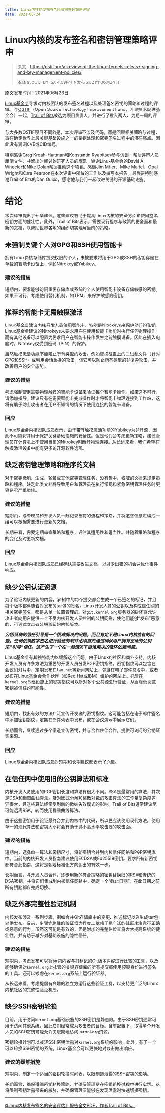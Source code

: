```yaml
---
title: Linux内核的发布签名和密钥管理策略评审
date: 2021-06-24
---
```


# Linux内核的发布签名和密钥管理策略评审

> 原文：https://ostif.org/a-review-of-the-linux-kernels-release-signing-and-key-management-policies/
>
> 本译文以CC-BY-SA 4.0许可下发布
> 2021年06月24日

原文发布时间：2021年06月23日

[Linux基金会](https://www.Linux基金会.org)寻求对内核团队的发布签名过程以及处理签名密钥的策略和过程的评审。与[OSTIF](https://ostif.org)（Open Source Technology Improvement Fund，开源技术促进基金会）一起，[Trail of Bits](https://www.trailofbits.com/)被选为项目负责人，并进行了投入两人、为期一周的评审。

与大多数OSTIF项目不同的是，本次评审不涉及代码，而是回顾相关策略与过程，旨在确定世界上最关键基础设施之一的密钥处理和密钥签名过程中的潜在痛点。因此没有漏洞CVE或CID编号。

特别感谢Greg Kroah-Hartman和Konstantin Ryabitsev参与访谈，帮助评审人员厘清文件，并留出时间讨论研究人员的发现。谢谢Linux基金会的David A. Wheeler和Mike Dolan帮助推动这个项目。感谢Jim Miller、Mike Martel、Opal Wright和Cara Pearson在本次评审中所做的工作以及撰写本报告。最后要特别感谢Trail of Bits的Dan Guido，感谢他与我们一起改进关键的开源基础设施。

# 结论

本次评审提出了七条建议，这些建议有助于提高Linux内核的安全方面和使用签名密钥方面的健壮性。此外，Trail of Bits表示，需要现行程序与政策的更全面和最新的文档，以帮助世界各地的组织切实理解当前的策略。

## 未强制关键个人对GPG和SSH使用智能卡

拥有Linux内核存储库提交权限的个人，未被要求将用于GPG或SSH的私钥存储在单独的智能卡设备上，例如Nitrokey或Yubikey。

### 建议的措施

短期内，要求能够访问重要存储库或系统的个人使用智能卡设备存储敏感的密钥。如果不可行，考虑使用替代机制，如TPM，来保护敏感的密钥。

## 推荐的智能卡无需触摸激活

Linux基金会建议内核开发人员使用智能卡，特别是Nitrokeys来保护他们的私钥。Linux基金会建议的Nitrokeys未要求用户在使用智能卡功能时执行任何物理操作。而有其他设备可以配置为要求用户在智能卡操作发生之前触摸设备。因此在插入电脑时，Nitrokey仅受到密码（PIN）的保护。

虽然触摸激活功能不能阻止所有类型的攻击，例如替换磁盘上的二进制文件（针对GPG和SSH）或利用会话劫持的攻击，但它可以防止所有类型的非复杂攻击，并改善用户的安全态势。

### 建议的措施

考虑强制使用需要物理触摸的智能卡设备来验证每个智能卡操作。如果这不可行，请添加指导，建议只有在需要智能卡完成操作时才将智能卡物理连接到工作站，这将有助于防止攻击者在用户不知情的情况下使用连接的智能卡设备。

### 回应

Linux基金会内核团队成员表示，由于带有触摸激活功能的Yubikey为非开源，因此不可能将其用于保护关键基础设施的安全性。但是他们会考虑更新策略，建议管理员在计算机上不使用当前的Nitrokey时断开物理连接。从长远来看，我们希望在触摸激活设备中能有更多的开源软件选项。

## 缺乏密钥管理策略和程序的文档

对于密钥撤销、生成、轮换或其他密钥管理任务，没有集中、权威的文档来规定策略和程序。缺乏此类文档将导致用户和管理员在执行常规和紧急密钥管理任务时更容易犯严重错误。

### 建议的措施

短期内，与管理员和开发人员一起记录当前的流程和策略，并将这些信息汇编成一组可以根据需要进行更新的文档。

长期来看，需要定期审查策略和程序，评估其适用性和适当性。并随着策略和程序的变化及时更新文档。

### 回应

Linux基金会内核团队成员已经确认需要改进文档，以减少出错的机会并优化事件响应。

## 缺少公钥认证资源

为了验证内核更新的内容，git树中的每个提交都会生成一个已签名的标记，并且每个版本都伴随着对发布的tar包的签名。Linux开发人员的公钥以及构成信任网的相关密钥签名，都是从单一位置管理的。对`git.kernel.org`服务器的破坏将允许攻击者向用户提供一个不受内核开发人员控制的公钥网络，使他们能够“发布”恶意的、可通过攻击者公钥验证的内核版本。

***公钥系统的信任引导是一个很难解决的问题，而且肯定不是Linux内核独有的问题。任何依赖数字签名进行验证的软件必须首先通过确保用户拥有正确的公钥来“引导”信任。这产生了一个在一般情况下很难解决的循环依赖问题。***

Linux基金会有其独特能力以缓解这个问题。由于Linux的社区和商业支持，内核开发人员有许多方法为重要的开发人员分发PGP密钥指纹。密钥指纹可以包含在会议幻灯片中，定期发布在`lwn.net`等新闻网站上，包含在电子邮件签名中，或者发布在Linux基金会合作伙伴（如Red Hat或IBM）维护的网站上。托管在`kernel.org`基础设施上的密钥指纹可以针对多个公共源进行验证，从而降低恶意密钥被信任的可能性。

### 建议的措施

短期内，找出有效的方法广泛宣传开发者的密钥指纹。这可能包括在电子邮件签名中添加密钥指纹，定期在邮件列表中发布，或在会议演示中展示它们。

长期而言，继续通过多个渠道宣传密钥，并与合作伙伴合作，提供可访问的公钥证实来源。

### 回应

Linux基金会内核团队成员对短期和长期建议都表示了兴趣。

## 在信任网中使用旧的公钥算法和标准

内核开发人员使用的PGP密钥长度和算法有很大不同。RSA是最常用的算法，其次是DSA和椭圆曲线算法。针对因式分解和离散对数的攻击算法的工作量复杂度差异很大，且这些算法经常受到新的微妙失效模式的影响。Trail of Bits通常建议尽可能远离RSA，转而使用椭圆曲线算法。

由于这些密钥用于验证最终合并到内核中的代码，所以更应该使用现代方法。使用单一的现代算法和密钥大小将会有助于减小高水平攻击者的攻击面。

### 建议的措施

短期内，选择单一算法和密钥尺寸，将新密钥合并到内核信任网络和PGP密钥库中。当前的内核开发人员指南建议使用ECDSA或Ed25519密钥。要求所有新密钥都符合此指南，这将是朝着标准化方向迈出的有效一步。

长期而言，与开发人员合作，逐步用新的符合策略的密钥替换旧的RSA和传统的DSA密钥，并将它们集成到内核信任网络中。确定一个“截止日期”，在此日期之前所有钥匙都应完成切换。

## 缺乏外部完整性验证机制

内核发布涉及一系列步骤，例如合并Git存储库中的变更、推送标记以及生成tar包以供发布。目前，步骤完整性的验证很大程度上依赖于更广泛的社区来注意不正确或恶意的行为。虽然这可能是有效的，但是附加的完整性检查将大大提高系统的健壮性，并有助于减少对基础设施的隐性信任。

### 建议的措施

短期内，考虑发布可以将tar包内容与打标记的Git版本内容进行比较的工具，以及能够确保对`kernel.org`上托管的关键存储库的所有提交都使用预期身份进行签名的工具。还可以考虑在`kernel.org`系统上运行验证器。

从长远来看，考虑提倡有兴趣的独立方运行这些验证工具，以支持更广泛的Linux内核社区的完整性验证机制。

## 缺少SSH密钥轮换

目前，用于访问`kernel.org`基础设施的SSH密钥是静态的。由于SSH密钥通常可用于访问其他系统，因此它们经常成为攻击者的目标。当前配置下，取得单个开发人员的SSH密钥可能允许无限期地访问kernel.org资源。

密钥轮换计划可以减轻SSH密钥泄露对`kernel.org`系统的影响。此外，有了一个可以轮换SSH密钥的系统，Linux基金会可以更快地对攻击做出响应。

### 建议的缓解措施

短期内，制定一个适当的密钥轮换时间表，以限制遭泄露的SSH密钥的影响。

长期而言，确保遵循密钥轮换策略，并确保管理员在密钥轮换过程中进行实践。这将限制密钥泄露带来的威胁，并确保管理员能够在发现泄露时快速切换密钥。

---

[《Linux内核发布签名的安全评估》报告全文PDF，作者Trail of Bits。](https://ostif.org/wp-content/uploads/2021/06/Linux-Kernel-Release-Signing-OSTIF-and-Trail-of-Bits.pdf)
